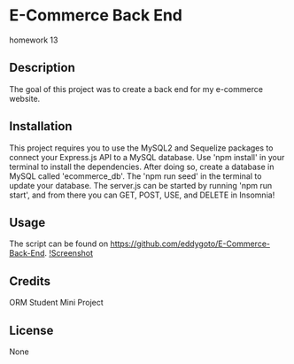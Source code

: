 # E-Commerce Back End

homework 13

## Description

The goal of this project was to create a back end for my e-commerce website.

## Installation

This project requires you to use the MySQL2 and Sequelize packages to connect your Express.js API to a MySQL database.
Use 'npm install' in your terminal to install the dependencies.
After doing so, create a database in MySQL called 'ecommerce_db'.
The 'npm run seed' in the terminal to update your database.
The server.js can be started by running 'npm run start', and from there you can GET, POST, USE, and DELETE in Insomnia!

## Usage

The script can be found on https://github.com/eddygoto/E-Commerce-Back-End.
[!Screenshot](/Develop/Screen%20Shot%202023-03-18%20at%201.06.36%20AM.png)

## Credits

ORM Student Mini Project

## License

None
